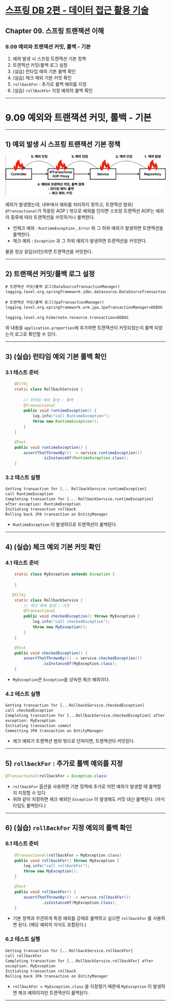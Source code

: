 # <a href = "../README.md" target="_blank">스프링 DB 2편 - 데이터 접근 활용 기술</a>
## Chapter 09. 스프링 트랜잭션 이해
### 9.09 예외와 트랜잭션 커밋, 롤백 - 기본
1) 예외 발생 시 스프링 트랜잭션 기본 정책
2) 트랜잭션 커밋/롤백 로그 설정
3) (실습) 런타임 예외 기본 롤백 확인
4) (실습) 체크 예외 기본 커밋 확인
5) `rollbackFor` : 추가로 롤백 예외를 지정
6) (실습) `rollBackFor` 지정 예외의 롤백 확인

---

# 9.09 예외와 트랜잭션 커밋, 롤백 - 기본

---

## 1) 예외 발생 시 스프링 트랜잭션 기본 정책
![img.png](img/execption_throw_out_transaction.png)

예외가 발생했는데, 내부에서 예외를 처리하지 못하고, 트랜잭션 범위( `@Transactional`가 적용된 AOP ) 밖으로 예외를 던지면 스프링 트랜잭션 AOP는 예외의 종류에 따라 트랜잭션을 커밋하거나 롤백한다.
- 언체크 예외 : `RuntimeException` , `Error` 와 그 하위 예외가 발생하면 트랜잭션을 롤백한다.
- 체크 예외 : `Exception` 과 그 하위 예외가 발생하면 트랜잭션을 커밋한다.

물론 정상 응답(리턴)하면 트랜잭션을 커밋한다.

---

## 2) 트랜잭션 커밋/롤백 로그 설정
```properties
# 트랜잭션 커밋/롤백 로그(DataSourceTransactionManager)
logging.level.org.springframework.jdbc.datasource.DataSourceTransactionManager=DEBUG

# 트랜잭션 커밋/롤백 로그(JpaTransactionManager)
logging.level.org.springframework.orm.jpa.JpaTransactionManager=DEBUG

logging.level.org.hibernate.resource.transaction=DEBUG
```
위 내용을 `application.properties`에 추가하면 트랜잭션이 커밋되었는지 롤백 되었는지 로그로 확인할 수 있다.

---

## 3) (실습) 런타임 예외 기본 롤백 확인

### 3.1 테스트 준비
```java
    @Slf4j
    static class RollbackService {

        // 런타임 예외 발생 : 롤백
        @Transactional
        public void runtimeException() {
            log.info("call RuntimeException");
            throw new RuntimeException();
        }
    }
```
```java
    @Test
    public void runtimeException() {
        assertThatThrownBy(() -> service.runtimeException())
                .isInstanceOf(RuntimeException.class);
    }
```

### 3.2 테스트 실행
```shell
Getting transaction for [... RollbackService.runtimeException]
call RuntimeException
Completing transaction for [... RollbackService.runtimeException] after exception: RuntimeException
Initiating transaction rollback
Rolling back JPA transaction on EntityManager
```
- `RuntimeException` 이 발생하므로 트랜잭션이 롤백된다.

---

## 4) (실습) 체크 예외 기본 커밋 확인

### 4.1 테스트 준비
```java
    static class MyException extends Exception {

    }
```
```java
   @Slf4j
    static class RollbackService {
        // 체크 예외 발생 : 커밋
        @Transactional
        public void checkedException() throws MyException {
            log.info("call checkedException");
            throw new MyException();
        }
    }
```
```java
    @Test
    public void checkedException() {
        assertThatThrownBy(() -> service.checkedException())
                .isInstanceOf(MyException.class);
    }
```
- `MyException`은 `Exception`을 상속한 체크 예외이다.

### 4.2 테스트 실행
```shell
Getting transaction for [...RollbackService.checkedException]
call checkedException
Completing transaction for [...RollbackService.checkedException] after exception: MyException
Initiating transaction commit
Committing JPA transaction on EntityManager
```
- 체크 예외가 트랜잭션 범위 밖으로 던져지면, 트랜잭션이 커밋된다.

---

## 5) `rollbackFor` : 추가로 롤백 예외를 지정
```java
@Transactional(rollbackFor = Exception.class)
```
- `rollbackFor` 옵션을 사용하면 기본 정책에 추가로 어떤 예외가 발생할 때 롤백할 지 지정할 수 있다.
- 위와 같이 지정하면 체크 예외인 `Exception` 이 발생해도 커밋 대신 롤백된다. (자식 타입도 롤백된다.)

---

## 6) (실습) `rollBackFor` 지정 예외의 롤백 확인

### 6.1 테스트 준비
```java
    @Transactional(rollbackFor = MyException.class)
    public void rollbackFor() throws MyException {
        log.info("call rollbackFor");
        throw new MyException();
    }
```
```java
    @Test
    public void rollbackFor() {
        assertThatThrownBy(() -> service.rollbackFor())
                .isInstanceOf(MyException.class);
    }
```
- 기본 정책과 무관하게 특정 예외를 강제로 롤백하고 싶으면 `rollbackFor` 를 사용하면 된다. (해당 예외의 자식도 포함된다.)

### 6.2 테스트 실행
```shell
Getting transaction for [...RollbackService.rollbackFor]
call rollbackFor
Completing transaction for [...RollbackService.rollbackFor] after exception: MyException
Initiating transaction rollback
Rolling back JPA transaction on EntityManager
```
- `rollbackFor = MyException.class` 을 지정했기 때문에 `MyException` 이 발생하면 체크 예외이지만 트랜잭션이 롤백된다.

---
